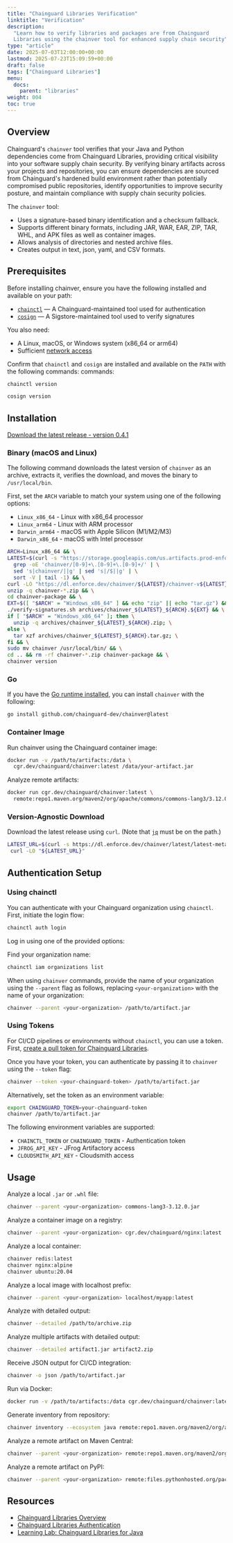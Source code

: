 ```yaml
---
title: "Chainguard Libraries Verification"
linktitle: "Verification"
description:
  "Learn how to verify libraries and packages are from Chainguard
  Libraries using the chainver tool for enhanced supply chain security"
type: "article"
date: 2025-07-03T12:00:00+00:00
lastmod: 2025-07-23T15:09:59+00:00
draft: false
tags: ["Chainguard Libraries"]
menu:
  docs:
    parent: "libraries"
weight: 004
toc: true
---
```


## Overview

Chainguard's `chainver` tool verifies that your Java and Python dependencies
come from Chainguard Libraries, providing critical visibility into your software
supply chain security. By verifying binary artifacts across your projects and
repositories, you can ensure dependencies are sourced from Chainguard's hardened
build environment rather than potentially compromised public repositories,
identify opportunities to improve security posture, and maintain compliance with
supply chain security policies.

The `chainver` tool:

- Uses a signature-based binary identification and a checksum fallback.
- Supports different binary formats, including JAR, WAR, EAR, ZIP, TAR, WHL, and
  APK files as well as container images.
- Allows analysis of directories and nested archive files.
- Creates output in text, json, yaml, and CSV formats.

## Prerequisites

Before installing chainver, ensure you have the following installed and
available on your path:

- [`chainctl`](https://edu.chainguard.dev/chainguard/chainctl-usage/how-to-install-chainctl/)
  — A Chainguard-maintained tool used for authentication
- [`cosign`](https://docs.sigstore.dev/cosign/system_config/installation/) — A
  Sigstore-maintained tool used to verify signatures

You also need:

- A Linux, macOS, or Windows system (x86_64 or arm64)
- Sufficient [network access](/chainguard/libraries/network-requirements/)

Confirm that `chainctl` and `cosign` are installed and available on the `PATH` with the following commands:
commands:

```sh
chainctl version
```

```sh
cosign version
```

## Installation

[Download the latest release - version 0.4.1](https://dl.enforce.dev/chainver/0.4.1/chainver-v0.4.1.zip)

### Binary (macOS and Linux)

The following command downloads the latest version of `chainver` as an archive, extracts it, verifies the download, and moves the binary to `/usr/local/bin`.

First, set the `ARCH` variable to match your system using one of
the following options:

- `Linux_x86_64` - Linux with x86_64 processor
- `Linux_arm64` - Linux with ARM processor
- `Darwin_arm64` - macOS with Apple Silicon (M1/M2/M3)
- `Darwin_x86_64` - macOS with Intel processor

```sh
ARCH=Linux_x86_64 && \
LATEST=$(curl -s "https://storage.googleapis.com/us.artifacts.prod-enforce-fabc.appspot.com/?prefix=chainver/" | \
  grep -oE 'chainver/[0-9]+\.[0-9]+\.[0-9]+/' | \
  sed 's|chainver/||g' | sed 's|/$||g' | \
  sort -V | tail -1) && \
curl -LO "https://dl.enforce.dev/chainver/${LATEST}/chainver-v${LATEST}.zip" && \
unzip -q chainver-*.zip && \
cd chainver-package && \
EXT=$([ "$ARCH" = "Windows_x86_64" ] && echo "zip" || echo "tar.gz") && \
./verify-signatures.sh archives/chainver_${LATEST}_${ARCH}.${EXT} && \
if [ "$ARCH" = "Windows_x86_64" ]; then \
  unzip -q archives/chainver_${LATEST}_${ARCH}.zip; \
else \
  tar xzf archives/chainver_${LATEST}_${ARCH}.tar.gz; \
fi && \
sudo mv chainver /usr/local/bin/ && \
cd .. && rm -rf chainver-*.zip chainver-package && \
chainver version
```

### Go

If you have the [Go runtime installed](https://go.dev/doc/install), you can
install `chainver` with the following:

```sh
go install github.com/chainguard-dev/chainver@latest
```

### Container Image

Run chainver using the Chainguard container image:

```sh
docker run -v /path/to/artifacts:/data \
  cgr.dev/chainguard/chainver:latest /data/your-artifact.jar
```

Analyze remote artifacts:

```sh
docker run cgr.dev/chainguard/chainver:latest \
  remote:repo1.maven.org/maven2/org/apache/commons/commons-lang3/3.12.0/commons-lang3-3.12.0.jar
```

### Version-Agnostic Download

Download the latest release using `curl`. (Note that [`jq`](https://jqlang.org/download/) must be on the path.)

```sh
LATEST_URL=$(curl -s https://dl.enforce.dev/chainver/latest/latest-metadata.json | jq -r '.download_url') && \
 curl -LO "${LATEST_URL}"
```

## Authentication Setup

### Using chainctl

You can authenticate with your Chainguard organization using `chainctl`. First,
initiate the login flow:

```sh
chainctl auth login
```

Log in using one of the provided options:

Find your organization name:

```sh
chainctl iam organizations list
```

When using `chainver` commands, provide the name of your organization using the
`--parent` flag as follows, replacing `<your-organization>` with the name of
your organization:

```sh
chainver --parent <your-organization> /path/to/artifact.jar
```

### Using Tokens

For CI/CD pipelines or environments without `chainctl`, you can use a token.
First, [create a pull token for Chainguard Libraries](https://edu.chainguard.dev/chainguard/libraries/access/#pull-token-for-libraries).

Once you have your token, you can authenticate by passing it to `chainver` using
the `--token` flag:

```sh
chainver --token <your-chainguard-token> /path/to/artifact.jar
```

Alternatively, set the token as an environment variable:

```sh
export CHAINGUARD_TOKEN=your-chainguard-token
chainver /path/to/artifact.jar
```

The following environment variables are supported:

- `CHAINCTL_TOKEN` or `CHAINGUARD_TOKEN` - Authentication token
- `JFROG_API_KEY` - JFrog Artifactory access
- `CLOUDSMITH_API_KEY` - Cloudsmith access

## Usage

Analyze a local `.jar` or `.whl` file:

```sh
chainver --parent <your-organization> commons-lang3-3.12.0.jar
```

Analyze a container image on a registry:

```sh
chainver --parent <your-organization> cgr.dev/chainguard/nginx:latest
```

Analyze a local container:

```sh
chainver redis:latest
chainver nginx:alpine
chainver ubuntu:20.04
```

Analyze a local image with localhost prefix:

```sh
chainver --parent <your-organization> localhost/myapp:latest
```

Analyze with detailed output:

```sh
chainver --detailed /path/to/archive.zip
```

Analyze multiple artifacts with detailed output:

```sh
chainver --detailed artifact1.jar artifact2.zip
```

Receive JSON output for CI/CD integration:

```sh
chainver -o json /path/to/artifact.jar
```

Run via Docker:

```sh
docker run -v /path/to/artifacts:/data cgr.dev/chainguard/chainver:latest /data/your-artifact
```

Generate inventory from repository:

```sh
chainver inventory --ecosystem java remote:repo1.maven.org/maven2/org/apache
```

Analyze a remote artifact on Maven Central:

```sh
chainver --parent <your-organization> remote:repo1.maven.org/maven2/org/apache/commons/commons-lang3/3.12.0/commons-lang3-3.12.0.jar
```

Analyze a remote artifact on PyPI:

```sh
chainver --parent <your-organization> remote:files.pythonhosted.org/packages/70/8e/0e2d847013cb52cd35b38c009bb167a1a26b2ce6cd6965bf26b47bc0bf44/requests-2.31.0-py3-none-any.whl
```

## Resources

- [Chainguard Libraries Overview](/chainguard/libraries/overview)
- [Chainguard Libraries Authentication](/chainguard/libraries/access/)
- [Learning Lab: Chainguard Libraries for Java](/software-security/learning-labs/ll202505/)
